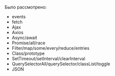 Было рассмотрено:

- events
- fetch
- Ajax
- Axios
- Async/await
- Promise/all/race
- Filter/map/some/every/reduce/entries
- Class/prototype
- SetTimeout/setInterval/clearInterval
- QuerySelectorAll/querySelector/classList/toggle
- JSON
